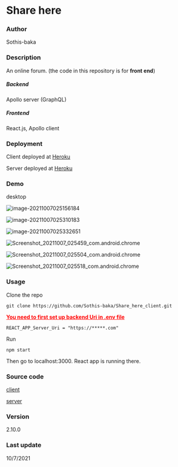 # Share here

### Author

Sothis-baka



### Description

An online forum. (the code in this repository is for **front end**)

##### Backend

Apollo server (GraphQL)

##### Frontend

React.js, Apollo client



### Deployment

Client deployed at [Heroku](https://share-here.herokuapp.com/)

Server deployed at [Heroku](https://share-here-server.herokuapp.com/)



### Demo

desktop

![image-20211007025156184](C:\Users\17690\AppData\Roaming\Typora\typora-user-images\image-20211007025156184.png)

![image-20211007025310183](C:\Users\17690\AppData\Roaming\Typora\typora-user-images\image-20211007025310183.png)

![image-20211007025332651](C:\Users\17690\AppData\Roaming\Typora\typora-user-images\image-20211007025332651.png)

![Screenshot_20211007_025459_com.android.chrome](C:\Users\17690\Desktop\drive-download-20211007T065731Z-001\Screenshot_20211007_025459_com.android.chrome.jpg)

![Screenshot_20211007_025504_com.android.chrome](C:\Users\17690\Desktop\drive-download-20211007T065731Z-001\Screenshot_20211007_025504_com.android.chrome.jpg)

![Screenshot_20211007_025518_com.android.chrome](C:\Users\17690\Desktop\drive-download-20211007T065731Z-001\Screenshot_20211007_025518_com.android.chrome.jpg)

### Usage

Clone the repo

```
git clone https://github.com/Sothis-baka/Share_here_client.git
```

<span style="color:red;"><u>**You need to first set up backend Uri in .env file**</u></span>

```
REACT_APP_Server_Uri = "https://*****.com"
```

Run

```
npm start
```

Then go to localhost:3000. React app is running there.



### Source code

[client](https://github.com/Sothis-baka/Share_here_client)

[server](https://github.com/Sothis-baka/Share_here_server)



### Version

2.10.0



### Last update

10/7/2021



